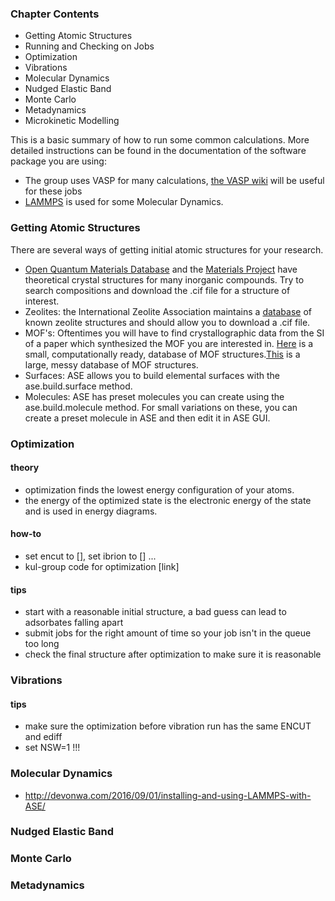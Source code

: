 ### Chapter Contents
- Getting Atomic Structures
- Running and Checking on Jobs
- Optimization
- Vibrations
- Molecular Dynamics
- Nudged Elastic Band
- Monte Carlo
- Metadynamics
- Microkinetic Modelling

This is a basic summary of how to run some common calculations. 
More detailed instructions can be found in the documentation of the software package you are using: 
- The group uses VASP for many calculations, [the VASP wiki](https://www.vasp.at/wiki/index.php/The_VASP_Manual) will be useful for these jobs
- [LAMMPS](https://lammps.sandia.gov/) is used for some Molecular Dynamics.

### Getting Atomic Structures
There are several ways of getting initial atomic structures for your research. 
- [Open Quantum Materials Database](http://oqmd.org/) and the [Materials Project](https://materialsproject.org/) have theoretical crystal structures for many inorganic compounds. Try to search compositions and download the .cif file for a structure of interest.
- Zeolites: the International Zeolite Association maintains a [database](https://asia.iza-structure.org/IZA-SC/ftc_table.php) of known zeolite structures and should allow you to download a .cif file.
- MOF's: Oftentimes you will have to find crystallographic data from the SI of a paper which synthesized the MOF you are interested in. [Here](https://cmcp-group.github.io/CoRE-MOFs/) is a small, computationally ready, database of MOF structures.[This](https://www.ccdc.cam.ac.uk/structures/) is a large, messy database of MOF structures.
- Surfaces: ASE allows you to build elemental surfaces with the ase.build.surface method. 
- Molecules: ASE has preset molecules you can create using the ase.build.molecule method. For small variations on these, you can create a preset molecule in ASE and then edit it in ASE GUI.

### Optimization
#### theory
- optimization finds the lowest energy configuration of your atoms.
- the energy of the optimized state is the electronic energy of the state and is used in energy diagrams.
#### how-to
- set encut to [], set ibrion to [] ...
- kul-group code for optimization [link]
#### tips
- start with a reasonable initial structure, a bad guess can lead to adsorbates falling apart
- submit jobs for the right amount of time so your job isn't in the queue too long
- check the final structure after optimization to make sure it is reasonable

### Vibrations

#### tips
- make sure the optimization before vibration run has the same ENCUT and ediff
- set NSW=1 !!!
### Molecular Dynamics

- http://devonwa.com/2016/09/01/installing-and-using-LAMMPS-with-ASE/

### Nudged Elastic Band

### Monte Carlo

### Metadynamics

